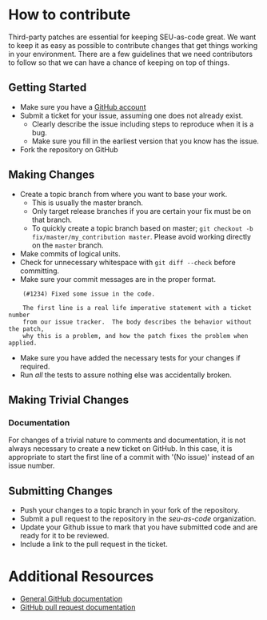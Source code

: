 # How to contribute

Third-party patches are essential for keeping SEU-as-code great. We want to keep
it as easy as possible to contribute changes that get things working in your
environment. There are a few guidelines that we need contributors to follow so
that we can have a chance of keeping on top of things.

## Getting Started

* Make sure you have a [GitHub account](https://github.com/signup/free)
* Submit a ticket for your issue, assuming one does not already exist.
  * Clearly describe the issue including steps to reproduce when it is a bug.
  * Make sure you fill in the earliest version that you know has the issue.
* Fork the repository on GitHub

## Making Changes

* Create a topic branch from where you want to base your work.
  * This is usually the master branch.
  * Only target release branches if you are certain your fix must be on that
    branch.
  * To quickly create a topic branch based on master; `git checkout -b
    fix/master/my_contribution master`. Please avoid working directly on the
    `master` branch.
* Make commits of logical units.
* Check for unnecessary whitespace with `git diff --check` before committing.
* Make sure your commit messages are in the proper format.

````
    (#1234) Fixed some issue in the code.

    The first line is a real life imperative statement with a ticket number
    from our issue tracker.  The body describes the behavior without the patch,
    why this is a problem, and how the patch fixes the problem when applied.
````

* Make sure you have added the necessary tests for your changes if required.
* Run _all_ the tests to assure nothing else was accidentally broken.

## Making Trivial Changes

### Documentation

For changes of a trivial nature to comments and documentation, it is not
always necessary to create a new ticket on GitHub. In this case, it is
appropriate to start the first line of a commit with '(No issue)' instead of
an issue number.

## Submitting Changes

* Push your changes to a topic branch in your fork of the repository.
* Submit a pull request to the repository in the *seu-as-code* organization.
* Update your Github issue to mark that you have submitted code and are ready for it to be reviewed.
* Include a link to the pull request in the ticket.

# Additional Resources

* [General GitHub documentation](https://help.github.com/)
* [GitHub pull request documentation](https://help.github.com/send-pull-requests/)

